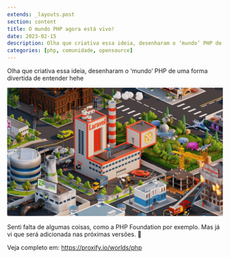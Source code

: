 ```yaml
---
extends: _layouts.post
section: content
title: O mundo PHP agora está vivo!
date: 2023-02-15
description: Olha que criativa essa ideia, desenharam o ‘mundo’ PHP de uma forma divertida de entender hehe
categories: [php, comunidade, opensource]
---
```


Olha que criativa essa ideia, desenharam o ‘mundo’ PHP de uma forma divertida de entender hehe

![Mundo PHP](../assets/images/blog/php_world.png)

Senti falta de algumas coisas, como a PHP Foundation por exemplo. Mas já vi que será adicionada nas próximas versões. 🙂

Veja completo em: https://proxify.io/worlds/php